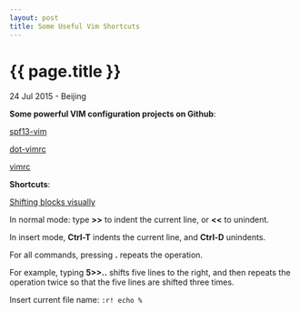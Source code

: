 ```yaml
---
layout: post
title: Some Useful Vim Shortcuts
---
```


{{ page.title }}
================

<p class="meta">24 Jul 2015 - Beijing</p>

**Some powerful VIM configuration projects on Github**:

[spf13-vim](https://github.com/spf13/spf13-vim)

[dot-vimrc](https://github.com/humiaozuzu/dot-vimrc)

[vimrc](https://github.com/amix/vimrc)

**Shortcuts**:

[Shifting blocks visually](http://vim.wikia.com/wiki/Shifting_blocks_visually)

In normal mode: type **>>** to indent the current line, or **<<** to unindent.

In insert mode, **Ctrl-T** indents the current line, and **Ctrl-D** unindents.

For all commands, pressing **.** repeats the operation.

For example, typing **5>>..** shifts five lines to the right, and then repeats 
the operation twice so that the five lines are shifted three times.

Insert current file name: <code>:r! echo %</code>
